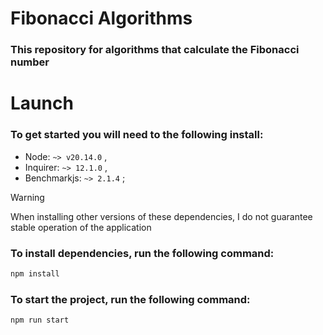 # Fibonacci Algorithms
### This repository for algorithms that calculate the Fibonacci number
# Launch
### To get started you will need to the following install:

- Node: ```~> v20.14.0``` ,
- Inquirer: ```~> 12.1.0``` ,
- Benchmarkjs: ```~> 2.1.4``` ;

> [!WARNING]
> When installing other versions of these dependencies, I do not guarantee stable operation of the application

### To install dependencies, run the following command:
```sh
npm install
```
### To start the project, run the following command:
```sh
npm run start
```
